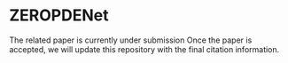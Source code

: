 # ZEROPDENet

The related paper is currently under submission Once the paper is accepted, we will update this repository with the final citation information.
